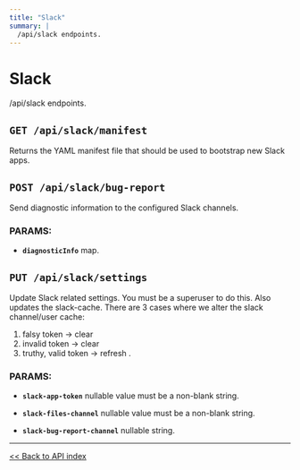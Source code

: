 ```yaml
---
title: "Slack"
summary: |
  /api/slack endpoints.
---
```


# Slack

/api/slack endpoints.

## `GET /api/slack/manifest`

Returns the YAML manifest file that should be used to bootstrap new Slack apps.

## `POST /api/slack/bug-report`

Send diagnostic information to the configured Slack channels.

### PARAMS:

-  **`diagnosticInfo`** map.

## `PUT /api/slack/settings`

Update Slack related settings. You must be a superuser to do this. Also updates the slack-cache.
  There are 3 cases where we alter the slack channel/user cache:
  1. falsy token           -> clear
  2. invalid token         -> clear
  3. truthy, valid token   -> refresh .

### PARAMS:

-  **`slack-app-token`** nullable value must be a non-blank string.

-  **`slack-files-channel`** nullable value must be a non-blank string.

-  **`slack-bug-report-channel`** nullable string.

---

[<< Back to API index](../api-documentation.md)